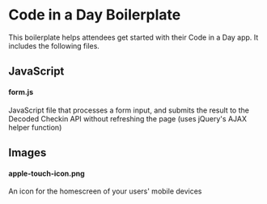 Code in a Day Boilerplate
=========================

This boilerplate helps attendees get started with their Code in a Day app. It includes the following files.

## JavaScript

#### form.js

JavaScript file that processes a form input, and submits the result to the Decoded Checkin API without refreshing the page (uses jQuery's AJAX helper function)

## Images

#### apple-touch-icon.png

An icon for the homescreen of your users' mobile devices
